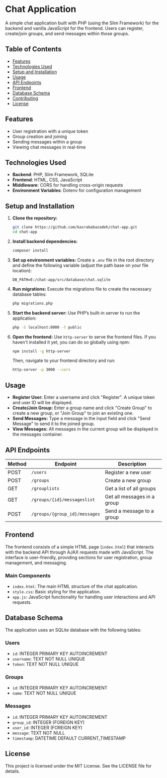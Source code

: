 # Chat Application

A simple chat application built with PHP (using the Slim Framework) for the backend and vanilla JavaScript for the frontend. Users can register, create/join groups, and send messages within those groups.

## Table of Contents
- [Features](#features)
- [Technologies Used](#technologies-used)
- [Setup and Installation](#setup-and-installation)
- [Usage](#usage)
- [API Endpoints](#api-endpoints)
- [Frontend](#frontend)
- [Database Schema](#database-schema)
- [Contributing](#contributing)
- [License](#license)

## Features
- User registration with a unique token
- Group creation and joining
- Sending messages within a group
- Viewing chat messages in real-time

## Technologies Used
- **Backend**: PHP, Slim Framework, SQLite
- **Frontend**: HTML, CSS, JavaScript
- **Middleware**: CORS for handling cross-origin requests
- **Environment Variables**: Dotenv for configuration management

## Setup and Installation

1. **Clone the repository:**

    ```bash
    git clone https://github.com/kasrababazadeh/chat-app.git
    cd chat-app
    ```

2. **Install backend dependencies:**

    ```bash
    composer install
    ```

3. **Set up environment variables:** Create a `.env` file in the root directory and define the following variable (adjust the path base on your file location):

    ```plaintext
    DB_PATH=E:/chat-app/src/database/chat.sqlite
    ```

4. **Run migrations:** Execute the migrations file to create the necessary database tables:

    ```bash
    php migrations.php
    ```

5. **Start the backend server:** Use PHP’s built-in server to run the application:

    ```bash
    php -S localhost:8000 -t public
    ```

6. **Open the frontend:** Use `http-server` to serve the frontend files. If you haven't installed it yet, you can do so globally using npm:

    ```bash
    npm install -g http-server
    ```

    Then, navigate to your frontend directory and run:

    ```bash
    http-server -p 3000 --cors
    ```

## Usage
- **Register User:** Enter a username and click "Register". A unique token and user ID will be displayed.
- **Create/Join Group:** Enter a group name and click "Create Group" to create a new group, or "Join Group" to join an existing one.
- **Send Messages:** Type a message in the input field and click "Send Message" to send it to the joined group.
- **View Messages:** All messages in the current group will be displayed in the messages container.

## API Endpoints

| Method | Endpoint                          | Description                     |
|--------|-----------------------------------|---------------------------------|
| POST   | `/users`                          | Register a new user            |
| POST   | `/groups`                         | Create a new group             |
| GET    | `/grouplists`                    | Get a list of all groups       |
| GET    | `/groups/{id}/messageslist`      | Get all messages in a group    |
| POST   | `/groups/{group_id}/messages`    | Send a message to a group      |

## Frontend
The frontend consists of a simple HTML page (`index.html`) that interacts with the backend API through AJAX requests made with JavaScript. The interface is user-friendly, providing sections for user registration, group management, and messaging.

### Main Components
- `index.html`: The main HTML structure of the chat application.
- `style.css`: Basic styling for the application.
- `app.js`: JavaScript functionality for handling user interactions and API requests.

## Database Schema
The application uses an SQLite database with the following tables:

### Users
- `id`: INTEGER PRIMARY KEY AUTOINCREMENT
- `username`: TEXT NOT NULL UNIQUE
- `token`: TEXT NOT NULL UNIQUE

### Groups
- `id`: INTEGER PRIMARY KEY AUTOINCREMENT
- `name`: TEXT NOT NULL UNIQUE

### Messages
- `id`: INTEGER PRIMARY KEY AUTOINCREMENT
- `group_id`: INTEGER (FOREIGN KEY)
- `user_id`: INTEGER (FOREIGN KEY)
- `message`: TEXT NOT NULL
- `timestamp`: DATETIME DEFAULT CURRENT_TIMESTAMP

## License
This project is licensed under the MIT License. See the LICENSE file for details.
